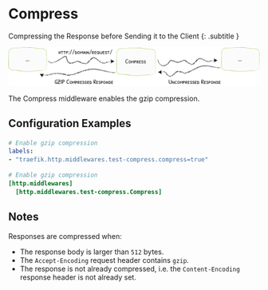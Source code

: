 # Compress

Compressing the Response before Sending it to the Client
{: .subtitle }

![Compress](../assets/img/middleware/compress.png)

The Compress middleware enables the gzip compression. 

## Configuration Examples

```yaml tab="Docker"
# Enable gzip compression
labels:
- "traefik.http.middlewares.test-compress.compress=true"
```

```toml tab="File"
# Enable gzip compression
[http.middlewares]
  [http.middlewares.test-compress.Compress]
```

## Notes

Responses are compressed when:

* The response body is larger than `512` bytes.
* The `Accept-Encoding` request header contains `gzip`.
* The response is not already compressed, i.e. the `Content-Encoding` response header is not already set.
